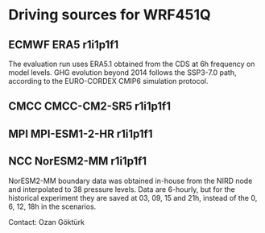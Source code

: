 # Driving sources for WRF451Q

## ECMWF ERA5 r1i1p1f1

The evaluation run uses ERA5.1 obtained from the CDS at 6h frequency on model levels. GHG evolution beyond 2014 follows the SSP3-7.0 path, according to the EURO-CORDEX CMIP6 simulation protocol.

## CMCC CMCC-CM2-SR5 r1i1p1f1

## MPI MPI-ESM1-2-HR r1i1p1f1

## NCC NorESM2-MM r1i1p1f1

NorESM2-MM boundary data was obtained in-house from the NIRD node and interpolated to 38 pressure levels. Data are 6-hourly, but for the historical experiment they are saved at 03, 09, 15 and 21h, instead of the 0, 6, 12, 18h in the scenarios.

Contact: Ozan Göktürk